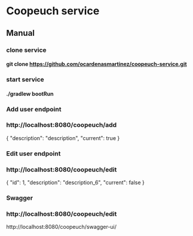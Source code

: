 # Coopeuch service
## Manual
### clone service
#### git clone https://github.com/ocardenasmartinez/coopeuch-service.git
### start service
#### ./gradlew bootRun
### Add user endpoint
### http://localhost:8080/coopeuch/add
{
    "description": "description",
    "current": true
}

### Edit user endpoint
### http://localhost:8080/coopeuch/edit
{
    "id": 1,
    "description": "description_6",
    "current": false
}

### Swagger
### http://localhost:8080/coopeuch/edit
http://localhost:8080/coopeuch/swagger-ui/